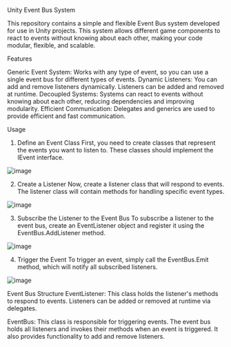 Unity Event Bus System

This repository contains a simple and flexible Event Bus system developed for use in Unity projects. This system allows different game components to react to events without knowing about each other, making your code modular, flexible, and scalable.

Features

Generic Event System: Works with any type of event, so you can use a single event bus for different types of events.
Dynamic Listeners: You can add and remove listeners dynamically. Listeners can be added and removed at runtime.
Decoupled Systems: Systems can react to events without knowing about each other, reducing dependencies and improving modularity.
Efficient Communication: Delegates and generics are used to provide efficient and fast communication.

Usage

1. Define an Event Class
First, you need to create classes that represent the events you want to listen to. These classes should implement the IEvent interface.

![image](https://github.com/user-attachments/assets/c0aa0f39-6ed2-4692-b90c-76b643599fd9)

2. Create a Listener
Now, create a listener class that will respond to events. The listener class will contain methods for handling specific event types.

![image](https://github.com/user-attachments/assets/f5f9e4a6-8083-44d6-a133-f49d430f471a)

3. Subscribe the Listener to the Event Bus
To subscribe a listener to the event bus, create an EventListener<T> object and register it using the EventBus<T>.AddListener method.

![image](https://github.com/user-attachments/assets/07a28dcb-8ba1-46b8-a128-e0a82d4bf195)

4. Trigger the Event
To trigger an event, simply call the EventBus<T>.Emit method, which will notify all subscribed listeners.

![image](https://github.com/user-attachments/assets/b9fe9f3a-dabc-43dc-b238-b8d710f0d4d9)

Event Bus Structure
EventListener<T>: This class holds the listener's methods to respond to events. Listeners can be added or removed at runtime via delegates.

EventBus<T>: This class is responsible for triggering events. The event bus holds all listeners and invokes their methods when an event is triggered. It also provides functionality to add and remove listeners.



